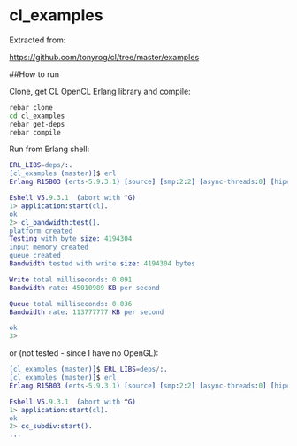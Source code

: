 cl_examples
===========

Extracted from:

https://github.com/tonyrog/cl/tree/master/examples


##How to run

Clone, get CL OpenCL Erlang library and compile:

```bash
rebar clone 
cd cl_examples
rebar get-deps
rebar compile
```

Run from Erlang shell:

```erlang
ERL_LIBS=deps/:.
[cl_examples (master)]$ erl
Erlang R15B03 (erts-5.9.3.1) [source] [smp:2:2] [async-threads:0] [hipe] [kernel-poll:false]

Eshell V5.9.3.1  (abort with ^G)
1> application:start(cl).
ok
2> cl_bandwidth:test().
platform created
Testing with byte size: 4194304 
input memory created
queue created
Bandwidth tested with write size: 4194304 bytes

Write total milliseconds: 0.091
Bandwidth rate: 45010989 KB per second

Queue total milliseconds: 0.036
Bandwidth rate: 113777777 KB per second

ok
3> 
```

or (not tested - since I have no OpenGL):


``` erlang
[cl_examples (master)]$ ERL_LIBS=deps/:.
[cl_examples (master)]$ erl
Erlang R15B03 (erts-5.9.3.1) [source] [smp:2:2] [async-threads:0] [hipe] [kernel-poll:false]

Eshell V5.9.3.1  (abort with ^G)
1> application:start(cl).
ok
2> cc_subdiv:start().
...
```



